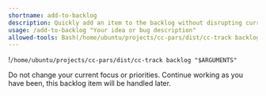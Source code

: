 ```yaml
---
shortname: add-to-backlog
description: Quickly add an item to the backlog without disrupting current work
usage: /add-to-backlog "Your idea or bug description"
allowed-tools: Bash(/home/ubuntu/projects/cc-pars/dist/cc-track backlog:*)
---
```


!`/home/ubuntu/projects/cc-pars/dist/cc-track backlog "$ARGUMENTS"`

Do not change your current focus or priorities. Continue working as you have been, this backlog item will be handled later.